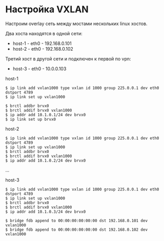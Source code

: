 # Настройка VXLAN
Настроим overlay сеть между мостами нескольких linux хостов.

Два хоста находятся в одной сети:
* host-1 - eth0 - 192.168.0.101
* host-2 - eth0 - 192.168.0.102

Третий хост в другой сети и подключен к первой по vpn:
* host-3 - eth0 - 10.0.0.103

host-1
```console
$ ip link add vxlan1000 type vxlan id 1000 group 225.0.0.1 dev eth0 dstport 4789
$ ip link set up vxlan1000

$ brctl addbr brvx0
$ brctl addif brvx0 vxlan1000
$ ip addr add 10.1.0.1/24 dev brvx0
$ ip link set up brvx0
```

host-2
```console
$ ip link add vxlan1000 type vxlan id 1000 group 225.0.0.1 dev eth0 dstport 4789
$ ip link set up vxlan1000
$ brctl addbr brvx0
$ brctl addif brvx0 vxlan1000
$ ip addr add 10.1.0.2/24 dev brvx0
```

...

host-3
```console
$ ip link add vxlan1000 type vxlan id 1000 group 225.0.0.1 dev eth0 dstport 4789
$ ip link set up vxlan1000
$ brctl addbr brvx0
$ brctl addif brvx0 vxlan1000
$ ip addr add 10.1.0.3/24 dev brvx0

$ bridge fdb append to 00:00:00:00:00:00 dst 192.168.0.101 dev vxlan1000
$ bridge fdb append to 00:00:00:00:00:00 dst 192.168.0.102 dev vxlan1000
```
